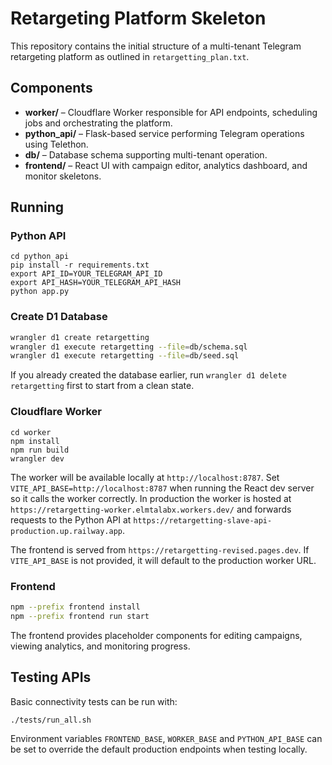 # Retargeting Platform Skeleton

This repository contains the initial structure of a multi-tenant Telegram retargeting platform as outlined in `retargetting_plan.txt`.

## Components

- **worker/** – Cloudflare Worker responsible for API endpoints, scheduling jobs and orchestrating the platform.
- **python_api/** – Flask-based service performing Telegram operations using Telethon.
- **db/** – Database schema supporting multi-tenant operation.
- **frontend/** – React UI with campaign editor, analytics dashboard, and monitor skeletons.

## Running

### Python API
```
cd python_api
pip install -r requirements.txt
export API_ID=YOUR_TELEGRAM_API_ID
export API_HASH=YOUR_TELEGRAM_API_HASH
python app.py
```

### Create D1 Database
```bash
wrangler d1 create retargetting
wrangler d1 execute retargetting --file=db/schema.sql
wrangler d1 execute retargetting --file=db/seed.sql
```
If you already created the database earlier, run `wrangler d1 delete retargetting` first to start from a clean state.

### Cloudflare Worker
```
cd worker
npm install
npm run build
wrangler dev
```

The worker will be available locally at `http://localhost:8787`. Set
`VITE_API_BASE=http://localhost:8787` when running the React dev server so it
calls the worker correctly. In production the worker is hosted at
`https://retargetting-worker.elmtalabx.workers.dev/` and forwards requests to the
Python API at
`https://retargetting-slave-api-production.up.railway.app`.

The frontend is served from `https://retargetting-revised.pages.dev`. If
`VITE_API_BASE` is not provided, it will default to the production worker URL.

### Frontend
```bash
npm --prefix frontend install
npm --prefix frontend run start
```

The frontend provides placeholder components for editing campaigns, viewing analytics, and monitoring progress.

## Testing APIs

Basic connectivity tests can be run with:

```bash
./tests/run_all.sh
```

Environment variables `FRONTEND_BASE`, `WORKER_BASE` and `PYTHON_API_BASE` can
be set to override the default production endpoints when testing locally.

